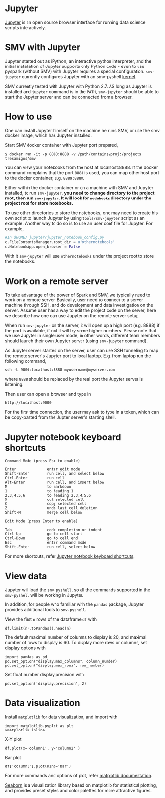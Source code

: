 # Jupyter

[Jupyter](http://jupyter.org/) is an open source browser interface for running data science scripts interactively.

# SMV with Jupyter

Jupyter started out as iPython, an interactive python interpreter, and the initial installation of
Jupyter supports only Python code - even to use pyspark (without SMV) with Jupyter requires a special
configuration. `smv-jupyter` currently configures Jupyter with an
smv-pyshell [kernel](http://jupyter.readthedocs.io/en/latest/projects/kernels.html).

SMV currently tested with Jupyter with Python 2.7. AS long as Jupyter is installed and `jupyter`
command is in the `PATH`, `smv-jupyter` should be able to start the Jupyter server and can be
connected from a browser.


# How to use

One can install Jupyter himself on the machine he runs SMV, or use the smv docker image, which has
Jupyter installed.

Start SMV docker container with Jupyter port prepared,

```shell
$ docker run -it -p 8888:8888 -v /path/contains/proj:/projects tresamigos/smv
```

You can view your notebooks from the host at localhost:8888. If the docker command complains
that the port `8888` is used, you can map other host port to the docker container, e.g. `8889:8888`.

Either within the docker container or on a machine with SMV and Jupyter installed,
to run `smv-jupyter`, **you need to change
directory to the project root, then run `smv-jupyter`.
It will look for `nodebooks` directory under the project root for store notebooks.**

To use other directories to store the notebooks, one may need to create his own script to launch
Jupyter by using `tools/smv-jupyter` script as an example. Another way to do so is to use an user
conf file for Jupyter. For example,

```python
#In $HOME/.jupyter/jupyter_notebook_config.py
c.FileContentsManager.root_dir = u'othernotebooks'
c.NotebookApp.open_browser = False
```

With it `smv-jupyter` will use `othernotebooks` under the project root to store the notebooks.

# Work on a remote server

To take advantage of the power of Spark and SMV, we typically need to work on a remote server.
Basically, user need to connect to a server machine through SSH, and do development and data
investigation on the server. Assume user has a way to edit the project code on the server, here we
describe how one can use Jupyter on the remote server setup.

When run `smv-jupyter` on the server, it will open up a high port (e.g. 8888) if the port is available,
if not it will try some higher numbers. Please note that we use Jupyter in single user mode, in other
words, different team members should launch their own Jupyter server (using `smv-jupyter` command).

As Jupyter server started on the server, user can use SSH tunneling to map the remote server's Jupyter
port to local laptop. E.g. from laptop run the following command,
```
ssh -L 9000:localhost:8888 myusername@myserver.com
```
where `8888` should be replaced by the real port the Jupyter server is listening.

Then user can open a browser and type in
```
http://localhost:9000
```

For the first time connection, the user may ask to type in a token, which can be copy-pasted from
the Jupter server's starting shell.

# Jupyter notebook keyboard shortcuts

```
Command Mode (press Esc to enable)

Enter              enter edit mode
Shift-Enter        run cell, and select below
Ctrl-Enter         run cell
Alt-Enter          run cell, and insert below
M                  to markdown
1                  to heading 1
2,3,4,5,6          to heading 2,3,4,5,6
X                  cut selected cell
C                  copy selected cell
Z                  undo last cell deletion
Shift-M            merge cell below
```

```
Edit Mode (press Enter to enable)

Tab                code completion or indent
Ctrl-Up            go to cell start
Ctrl-Down          go to cell end
Esc                enter command mode
Shift-Enter        run cell, select below
```

For more shortcuts, refer [Jupyter notebook keyboard shortcuts](https://www.cheatography.com/weidadeyue/cheat-sheets/jupyter-notebook/).

# View data

Jupyter will load the `smv-pyshell`, so all the commands supported in the `smv-pyshell` will
be working in Jupyter.

In addition, for people who familiar with the `pandas` package, Jupyter provides additional
tools to `smv-pyshell`.

View the first `n` rows of the dataframe `df` with

```
df.limit(n).toPandas().head(n)
```

The default maximal number of columns to display is 20, and maximal number of rows to display is 60. To display more rows or columns, set display options with

```
import pandas as pd
pd.set_option("display.max_columns", column_number)
pd.set_option("display.max_rows", row_number)
```

Set float number display precision with

```
pd.set_option('display.precision', 2)
```

# Data visualization

Install `matplotlib` for data visualization, and import with

```
import matplotlib.pyplot as plt
%matplotlib inline
```

X-Y plot  

```
df.plot(x='column1', y='column2' )
```

Bar plot

```
df['column1'].plot(kind='bar')
```

For more commands and options of plot, refer [matplotlib documentation](http://matplotlib.org/).

[Seaborn](https://github.com/mwaskom/seaborn) is a visualization library based on matplotlib for statistical plotting, and provides preset styles and color palettes for more attractive figures.
